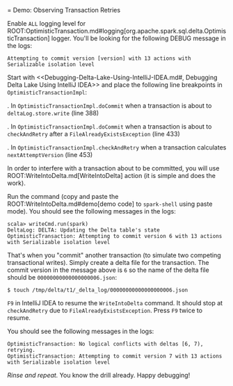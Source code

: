 = Demo: Observing Transaction Retries

Enable `ALL` logging level for ROOT:OptimisticTransaction.md#logging[org.apache.spark.sql.delta.OptimisticTransaction] logger. You'll be looking for the following DEBUG message in the logs:

```
Attempting to commit version [version] with 13 actions with Serializable isolation level
```

Start with <<Debugging-Delta-Lake-Using-IntelliJ-IDEA.md#, Debugging Delta Lake Using IntelliJ IDEA>> and place the following line breakpoints in `OptimisticTransactionImpl`:

. In `OptimisticTransactionImpl.doCommit` when a transaction is about to `deltaLog.store.write` (line 388)

. In `OptimisticTransactionImpl.doCommit` when a transaction is about to `checkAndRetry` after a `FileAlreadyExistsException` (line 433)

. In `OptimisticTransactionImpl.checkAndRetry` when a transaction calculates `nextAttemptVersion` (line 453)

In order to interfere with a transaction about to be committed, you will use ROOT:WriteIntoDelta.md[WriteIntoDelta] action (it is simple and does the work).

Run the command (copy and paste the ROOT:WriteIntoDelta.md#demo[demo code] to `spark-shell` using paste mode). You should see the following messages in the logs:

```
scala> writeCmd.run(spark)
DeltaLog: DELTA: Updating the Delta table's state
OptimisticTransaction: Attempting to commit version 6 with 13 actions with Serializable isolation level
```

That's when you "commit" another transaction (to simulate two competing transactional writes). Simply create a delta file for the transaction. The commit version in the message above is `6` so the name of the delta file should be `00000000000000000006.json`:

```
$ touch /tmp/delta/t1/_delta_log/00000000000000000006.json
```

`F9` in IntelliJ IDEA to resume the `WriteIntoDelta` command. It should stop at `checkAndRetry` due to `FileAlreadyExistsException`. Press `F9` twice to resume.

You should see the following messages in the logs:

```
OptimisticTransaction: No logical conflicts with deltas [6, 7), retrying.
OptimisticTransaction: Attempting to commit version 7 with 13 actions with Serializable isolation level
```

_Rinse and repeat._ You know the drill already. Happy debugging!
